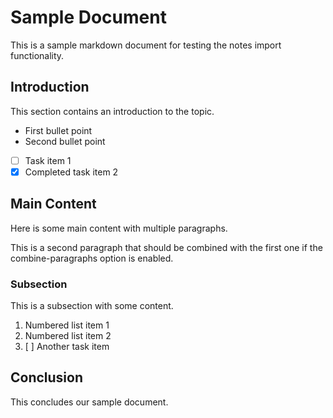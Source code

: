 # Sample Document

This is a sample markdown document for testing the notes import functionality.

## Introduction

This section contains an introduction to the topic.

- First bullet point
- Second bullet point
- [ ] Task item 1
- [x] Completed task item 2

## Main Content

Here is some main content with multiple paragraphs.

This is a second paragraph that should be combined with the first one if the combine-paragraphs option is enabled.

### Subsection

This is a subsection with some content.

1. Numbered list item 1
2. Numbered list item 2
3. [ ] Another task item

## Conclusion

This concludes our sample document. 
